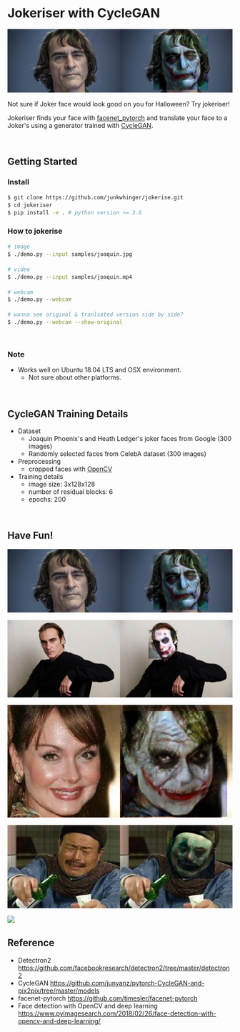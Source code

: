 # Jokeriser with CycleGAN

![](translated_samples/joaquin.jpg)

Not sure if Joker face would look good on you for Halloween? Try jokeriser!

Jokeriser finds your face with <a href="https://github.com/timesler/facenet-pytorch">facenet_pytorch</a>  and translate your face to a Joker's using a generator trained with <a href="https://arxiv.org/pdf/1703.10593.pdf">CycleGAN</a>. 

<br>

## Getting Started

### Install

```bash
$ git clone https://github.com/junkwhinger/jokerise.git
$ cd jokeriser
$ pip install -e . # python version >= 3.6
```

### How to jokerise

```bash
# image
$ ./demo.py --input samples/joaquin.jpg

# video
$ ./demo.py --input samples/joaquin.mp4

# webcam
$ ./demo.py --webcam

# wanna see original & tranlsated version side by side?
$ ./demo.py --webcam --show-original
```

<br>

### Note

- Works well on Ubuntu 18.04 LTS and OSX environment.
  - Not sure about other platforms.

<br>

## CycleGAN Training Details

- Dataset
  - Joaquin Phoenix's and Heath Ledger's joker faces from Google (300 images)
  - Randomly selected faces from CelebA dataset (300 images)
- Preprocessing
  - cropped faces with <a href="https://www.pyimagesearch.com/2018/02/26/face-detection-with-opencv-and-deep-learning/">OpenCV</a>
- Training details
  - image size: 3x128x128
  - number of residual blocks: 6
  - epochs: 200

<br>

## Have Fun!

![](translated_samples/joaquin.jpg)

![](translated_samples/joaquin2.jpg)

![](translated_samples/lady.jpg)

![](translated_samples/kim.jpg)

![](translated_samples/joaquin.gif)



## Reference

- Detectron2 https://github.com/facebookresearch/detectron2/tree/master/detectron2
- CycleGAN https://github.com/junyanz/pytorch-CycleGAN-and-pix2pix/tree/master/models
- facenet-pytorch https://github.com/timesler/facenet-pytorch
- Face detection with OpenCV and deep learning https://www.pyimagesearch.com/2018/02/26/face-detection-with-opencv-and-deep-learning/